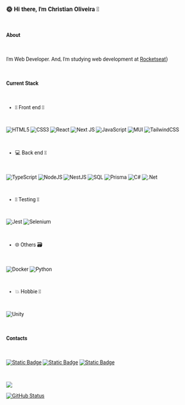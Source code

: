 <div align="left" style="font-family:'Roboto';">

<br>

### 🌞 Hi there, I'm Christian Oliveira 🐒

<br>


#### About

<br>



I'm Web Developer. And, I'm studying web development at [Rocketseat](https://www.rocketseat.com.br/))

<br>


#### Current Stack

<br>

- 📱 Front end 🎨

<br>


![HTML5](https://img.shields.io/badge/html5-%23E34F26.svg?style=for-the-badge&logo=html5&logoColor=white) ![CSS3](https://img.shields.io/badge/css3-%231572B6.svg?style=for-the-badge&logo=css3&logoColor=white) ![React](https://img.shields.io/badge/react-%2320232a.svg?style=for-the-badge&logo=react&logoColor=%2361DAFB) ![Next JS](https://img.shields.io/badge/Next-black?style=for-the-badge&logo=next.js&logoColor=white) ![JavaScript](https://img.shields.io/badge/javascript-%23323330.svg?style=for-the-badge&logo=javascript&logoColor=%23F7DF1E) ![MUI](https://img.shields.io/badge/MUI-%230081CB.svg?style=for-the-badge&logo=mui&logoColor=white) ![TailwindCSS](https://img.shields.io/badge/tailwindcss-%2338B2AC.svg?style=for-the-badge&logo=tailwind-css&logoColor=white)

<br>

- 💻 Back end 📡

<br>


![TypeScript](https://img.shields.io/badge/typescript-%23007ACC.svg?style=for-the-badge&logo=typescript&logoColor=white)      ![NodeJS](https://img.shields.io/badge/node.js-6DA55F?style=for-the-badge&logo=node.js&logoColor=white) ![NestJS](https://img.shields.io/badge/nestjs-%23E0234E.svg?style=for-the-badge&logo=nestjs&logoColor=white)
  ![SQL](https://shields.io/badge/mySQL-lightgrey?logo=mysql&style=for-the-badge&logoColor=white) ![Prisma](https://img.shields.io/badge/Prisma-3982CE?style=for-the-badge&logo=Prisma&logoColor=white) ![C#](https://img.shields.io/badge/c%23-%23239120.svg?style=for-the-badge&logo=csharp&logoColor=white) ![.Net](https://img.shields.io/badge/.NET-5C2D91?style=for-the-badge&logo=.net&logoColor=white)
  
<br>


- 🔧 Testing 🐛

<br>


![Jest](https://img.shields.io/badge/-jest-%23C21325?style=for-the-badge&logo=jest&logoColor=white)   ![Selenium](https://img.shields.io/badge/-selenium-%43B02A?style=for-the-badge&logo=selenium&logoColor=white)

<br>


- 🌐 Others 🗃️

<br>


![Docker](https://img.shields.io/badge/docker-%230db7ed.svg?style=for-the-badge&logo=docker&logoColor=white)
![Python](https://img.shields.io/badge/python-3670A0?style=for-the-badge&logo=python&logoColor=ffdd54)

<br>


- 💥 Hobbie 🔫

<br>

![Unity](https://img.shields.io/badge/unity-%23000000.svg?style=for-the-badge&logo=unity&logoColor=white)

<br>

#### Contacts

<br>

<a href='mailto:christiandoramo@gmail.com?subject="[GITHUB] - Recado"'><img alt="Static Badge" src="https://img.shields.io/badge/Gmail-D14836?style=for-the-badge&logo=gmail&logoColor=white"></a>
<a href='https://www.linkedin.com/in/christian-oliveira-299795260'><img alt="Static Badge" src="https://img.shields.io/badge/LinkedIn-0077B5?style=for-the-badge&logo=linkedin&logoColor=white"></a>
<a href='https://t.me/christiandoramo'><img alt="Static Badge" src="https://img.shields.io/badge/Telegram-2CA5E0?style=for-the-badge&logo=telegram&logoColor=white"></a>

<br>

<a href="https://github.com/christiandoramo/github-readme-stats">
    
  ![](https://github-readme-stats-christiandoramo.vercel.app/api/top-langs/?username=christiandoramo&layout=compact&langs_count=16&theme=great-gatsby) 
  
</a>
<a href="https://github.com/christiandoramo/convoychat">
    
  ![GitHub Status](https://github-readme-stats.vercel.app/api?username=christiandoramo&show_icons=true&theme=great-gatsby)
  
</a>

 </div>


